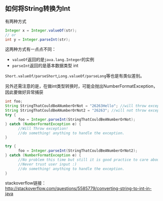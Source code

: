 ## 如何将String转换为Int

有两种方式

```java
Integer x = Integer.valueOf(str);
// or
int y = Integer.parseInt(str);
```
这两种方式有一点点不同：
- `valueOf`返回的是`java.lang.Integer`的实例
- `parseInt`返回的是基本数据类型 int

`Short.valueOf/parseShort`,`Long.valueOf/parseLong`等也是有类似差别。

另外还需注意的是，在做int类型转换时，可能会抛出NumberFormatException，因此要做好异常捕获
```java
int foo;
String StringThatCouldBeANumberOrNot = "26263Hello"; //will throw exception
String StringThatCouldBeANumberOrNot2 = "26263"; //will not throw exception
try {
      foo = Integer.parseInt(StringThatCouldBeANumberOrNot);
} catch (NumberFormatException e) {
      //Will Throw exception!
      //do something! anything to handle the exception.
}

try {
      foo = Integer.parseInt(StringThatCouldBeANumberOrNot2);
} catch (NumberFormatException e) {
      //No problem this time but still it is good practice to care about exceptions.
      //Never trust user input :)
      //do something! anything to handle the exception.
}
```

stackoverflow链接：http://stackoverflow.com/questions/5585779/converting-string-to-int-in-java